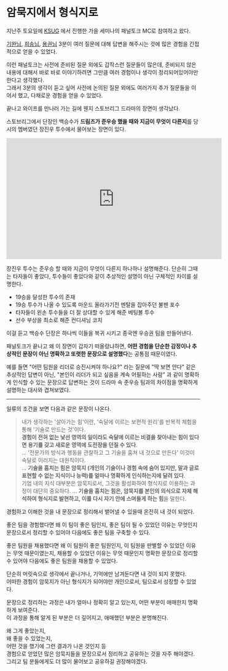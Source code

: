 # 암묵지에서 형식지로

지난주 토요일에 [KSUG](https://www.inflearn.com/course/offline/ksug-seminar-2024?) 에서 진행한 가을 세미나의 패널토크 MC로 참여하고 왔다.  
  
[기완님](https://www.facebook.com/hika00), [희송님](https://www.facebook.com/ezblog), [용권님](https://www.facebook.com/arawn.kr) 3분이 여러 질문에 대해 답변을 해주시는 것에 많은 경험을 간접적으로 얻을 수 있었다.  
  
이런 패널토크는 사전에 준비된 질문 외에도 갑작스런 질문들이 많은데, 준비되지 않은 내용에 대해서 바로 바로 이야기하려면 그만큼 여러 경험이나 생각이 정리되어있어야만 한다고 생각했다.  
그래서 3분의 생각이 듣고 싶어 사전에 논의된 질문 외에도 여러가지 추가 질문들을 이어서 했고, 다채로운 경험을 얻을 수 있었다.  
  
끝나고 와이프를 만나러 가는 길에 웬지 스토브리그 드라마의 장면이 생각났다.  
  
스토브리그에서 단장인 백승수가 **드림즈가 준우승 했을 때와 지금이 무엇이 다른지**를 당시의 멤버였던 장진우 투수에서 물어보는 장면이 있다. 

<iframe width="560" height="315" src="https://www.youtube.com/embed/c5aE51XTgbE?si=HQu3IuK94s5pMRVL" title="YouTube video player" frameborder="0" allow="accelerometer; autoplay; clipboard-write; encrypted-media; gyroscope; picture-in-picture; web-share" referrerpolicy="strict-origin-when-cross-origin" allowfullscreen></iframe>

장진우 투수는 준우승 할 때와 지금이 무엇이 다른지 하나하나 설명해준다.
단순히 그때는 타자들이 좋았다, 투수들이 좋았다와 같이 추상적인 설명이 아닌 구체적인 차이를 설명한다.

- 19승을 달성한 투수의 존재
- 19승 투수가 나올 수 있도록 마운드 올라가기전 멘탈을 잡아주던 불펜 포수
- 타자들이 왼손 투수들을 더 잘 상대할 수 있게 해준 베팅볼 투수
- 선수 부상을 최소로 해준 컨디셔닝 코치

이걸 듣고 백승수 단장은 하나씩 이들을 복귀 시키고 종국엔 우승권 팀을 만들어낸다.  
  
패널토크가 끝나고 왜 이 장면이 갑자기 떠올랐냐하면, **어떤 경험을 단순한 감정이나 추상적인 문장이 아닌 명확하고 또렷한 문장으로 설명했다**는 공통점 때문이였다.  
  
예를 들면 "어떤 팀원을 리더로 승진시켜야 하나요?" 라는 질문에 "딱 보면 안다" 같은 추상적인 답변이 아닌, "본인이 리더가 되고 싶음을 계속 어필하는 사람" 과 같이 명확하게 인식할 수 있는 문장으로 답변하는 것이 드라마 속 준우승 팀과의 차이점을 명확하게 설명하는 대사와 겹쳐보였다.   

---

일류의 조건을 보면 다음과 같은 문장이 나온다.

> 내가 생각하는 '살아가는 힘'이란, '숙달에 이르는 보편적 원리'를 반복적 체험을 통해 '기술로 만드는 것'이다.  
> **경험이 전혀 없는 낯선 영역의 일이라도 숙달에 이르는 비결을 찾아내는 힘이 있다면 용기를 갖고 새로운 영역에 도전장을 던질 수 있다**.  
> ...
> '전문가의 방식과 행동을 관찰하고 그 기술을 훔쳐 내 것으로 만든다' 이것이 숙달로 이러지는 대원칙이다.  
> ...
> **기술을 훔치는 힘은 암묵지 (개인의 기술이나 경험 속에 숨어 있지만, 말과 글로 표현할 수 없는 지식이나 능력)를 얼마나 명확하게 인식하는지에 달려 있다**.  
> 기업 내의 지식 대부분은 암묵지로서, 그것을 활성화하여 형식지로 이용하는 과정이 대단히 중요하다.
> ...
> **기술을 훔치는 힘은, 암묵지를 본인의 의식으로 자체 해석하여 형식지로 발현하고, 이를 다시 자기 안에 스며들게 하는 힘**을 말한다.  
> 

경험하고 이해한 것을 내 문장으로 정리해서 뱉어낼 수 있을때 온전히 내 것이 되었다.    
  
좋은 팀을 경험했다면 왜 이 팀이 좋은 팀인지, 좋은 팀이 될 수 있었던 이유는 무엇인지 문장으로서 정리할 수 있어야 다음에도 좋은 팀을 구축할 수 있다.  
  
좋은 팀원을 채용했다면 왜 이 팀원이 좋은 팀원인지, 이 팀원을 판별할 수 있었던 이유는 무엇 때문이였는지, 채용할 수 있었던 이유는 무엇 때문인지 명확한 문장으로 정리할 수 있어야 다음에도 좋은 팀원을 채용할 수 있었다.  
  
단순히 머릿속으로 생각에서 끝나거나, 기억에만 남겨둔다면 내 것이 되지 못했다.   
어떠한 경험이 암묵지가 아닌 형식지가 되어야만 개인으로서, 팀으로서 성장할 수 있었다.  
  
문장으로 정리하는 과정은 내가 얼마나 정확히 알고 있는지, 어떤 부분이 애매한지 명확하게 보여준다.  
이 과정을 통해 알게 된 부분은 더 깊어지고, 애매했던 부분은 분명해진다.  
  
왜 그게 좋았는지,  
왜 좋을 수 있었는지,  
어떤 것을 했기에 그런 결과가 나온 것인지 등  
경험으로 얻었던 많은 암묵지들을 문장으로서 정리하고 공유하는 것을 자주 해야겠다.  
그리고 팀 분들에게도 더 많이 물어보고 공유하길 권장해야겠다.  


